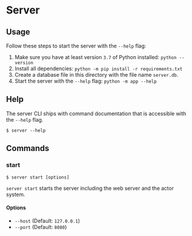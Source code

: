 # Server

## Usage

Follow these steps to start the server with the `--help` flag:
1. Make sure you have at least version `3.7` of Python installed: `python --version` 
2. Install all dependencies: `python -m pip install -r requirements.txt`
3. Create a database file in this directory with the file name `server.db`.
4. Start the server with the `--help` flag: `python -m app --help`

## Help

The server CLI ships with command documentation that is accessible with the `--help` flag.
```
$ server --help
```

## Commands

### start

```
$ server start [options]
``` 

`server start` starts the server including the web server and the actor system.

#### Options

- `--host` (Default: `127.0.0.1`)
- `--port` (Default: `8080`)